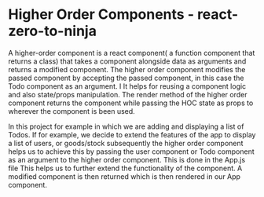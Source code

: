 # Higher Order Components - react-zero-to-ninja

 A higher-order component is a react component( a function component that returns a class) that takes a component alongside data as arguments and returns a modified component.  The higher order component modifies the passed component by accepting the passed component, in this case the Todo component as an argument. I
 It helps for reusing a component logic and also state/props manipulation. The render method of the higher order component returns the component while passing the HOC state as props to wherever the component is been used.


 
 In this project for example in which we are adding and displaying a list of Todos. If for example, we decide to extend the features of the app to display a list of users, or goods/stock subsequently the higher order component helps us to achieve this by passing the user component or Todo component as an argument to the higher order component. This is done in the App.js file This helps us to further extend the functionality of the component. A modified component is then returned which is then rendered in our App component.


